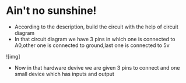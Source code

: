 # Ain't no sunshine!

- According to the description, build the circuit with the help of circuit diagram
- In that circuit diagram we have 3 pins in which one is connected to A0,other one is connected to ground,last one is connected to 5v

![img]
- Now in that hardware devive we are given 3 pins to connect and one small device which has inputs and output
